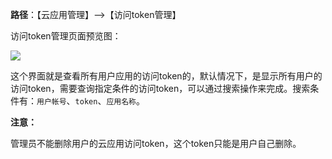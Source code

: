 **路径**：【云应用管理】-->【访问token管理】

访问token管理页面预览图：


![](http://docfiles.baibaoyun.com/FhainBkk-9ZQfoYg3Pl0YqdMrhyA)

这个界面就是查看所有用户应用的访问token的，默认情况下，是显示所有用户的访问token，需要查询指定条件的访问token，可以通过搜索操作来完成。搜索条件有：`用户帐号`、`token`、`应用名称`。

**注意：**

管理员不能删除用户的云应用访问token，这个token只能是用户自己删除。



